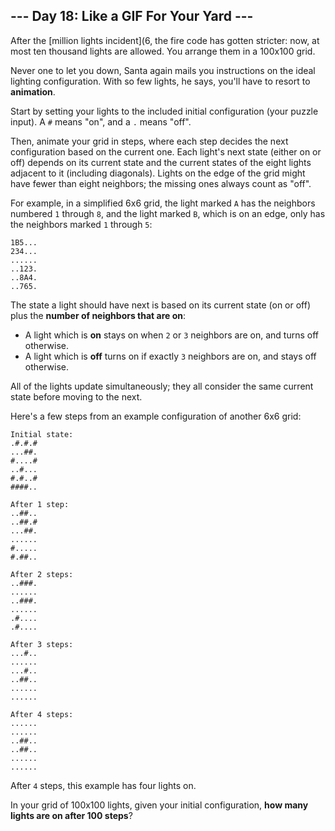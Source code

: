## --- Day 18: Like a GIF For Your Yard ---
After the [million lights incident](6, the fire code has gotten stricter: now, at most ten thousand lights are allowed. You arrange them in a 100x100 grid.
 
Never one to let you down, Santa again mails you instructions on the ideal lighting configuration. With so few lights, he says, you'll have to resort to **animation**.
 
Start by setting your lights to the included initial configuration (your puzzle input). A `#` means "on", and a `.` means "off".
 
Then, animate your grid in steps, where each step decides the next configuration based on the current one. Each light's next state (either on or off) depends on its current state and the current states of the eight lights adjacent to it (including diagonals). Lights on the edge of the grid might have fewer than eight neighbors; the missing ones always count as "off".
 
For example, in a simplified 6x6 grid, the light marked `A` has the neighbors numbered `1` through `8`, and the light marked `B`, which is on an edge, only has the neighbors marked `1` through `5`:
 
```
1B5...
234...
......
..123.
..8A4.
..765.
```
 
The state a light should have next is based on its current state (on or off) plus the **number of neighbors that are on**:
 
- A light which is **on** stays on when `2` or `3` neighbors are on, and turns off otherwise.
- A light which is **off** turns on if exactly `3` neighbors are on, and stays off otherwise.
 
All of the lights update simultaneously; they all consider the same current state before moving to the next.
 
Here's a few steps from an example configuration of another 6x6 grid:
 
```
Initial state:
.#.#.#
...##.
#....#
..#...
#.#..#
####..

After 1 step:
..##..
..##.#
...##.
......
#.....
#.##..

After 2 steps:
..###.
......
..###.
......
.#....
.#....

After 3 steps:
...#..
......
...#..
..##..
......
......

After 4 steps:
......
......
..##..
..##..
......
......
```
 
After `4` steps, this example has four lights on.
 
In your grid of 100x100 lights, given your initial configuration, **how many lights are on after 100 steps**?
 